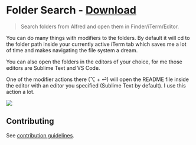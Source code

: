 # Folder Search - [Download](https://github.com/nikitavoloboev/small-workflows/blob/master/folder-search/Folder%20search.alfredworkflow?raw=true)
> Search folders from Alfred and open them in Finder/iTerm/Editor.

You can do many things with modifiers to the folders. By default it will cd to the folder path inside your currently active iTerm tab which saves me a lot of time and makes navigating the file system a dream.

You can also open the folders in the editors of your choice, for me those editors are Sublime Text and VS Code.

One of the modifier actions there (⌥ + ⏎) will open the README file inside the editor with an editor you specified (Sublime Text by default). I use this action a lot.

![](https://imgur.com/2M1QYBy)

## Contributing
See [contribution guidelines](../CONTRIBUTING.md#readme).
